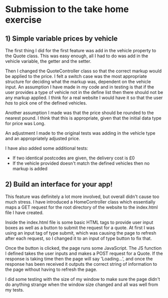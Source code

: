 # Submission to the take home exercise

## 1) Simple variable prices by vehicle
The first thing I did for the first feature was add in the vehicle property to
the Quote class. This was easy enough, all I had to do was add in the vehicle
variable, the getter and the setter.

Then I changed the QuoteController class so that the correct markup would be
applied to the price. I felt a switch case was the most appropriate structure
for deciding what the markup was, dependent on the vehicle input. An assumption
I have made in my code and in testing is that if the user provides a type of
vehicle not in the define list then there should not be any markup applied. I
think for a real website I would have it so that the user *has* to pick one of
the defined vehicles.

Another assumption I made was that the price should be rounded to the nearest
pound. I think that this is appropriate, given that the initial data type for
price was Long.

An adjustment I made to the original tests was adding in the vehicle type and an
appropriately adjusted price.

I have also added some additional tests:
- If two identical postcodes are given, the delivery cost is £0
- If the vehicle provided doesn't match the defined vehicles then no markup is
added


## 2) Build an interface for your app!

This feature was definitely a lot more involved, but overall didn't cause too
much stress. I have introduced a HomeController class which essentially maps a
GET request for the root directory of the website to the index.html file I have
created.

Inside the index.html file is some basic HTML tags to provide user input boxes
as well as a button to submit the request for a quote. At first I was using an
input tag of type submit, which was causing the page to refresh after each
request, so I changed it to an input of type button to fix that.

Once the button is clicked, the page runs some JavaScript. The JS function I
defined takes the user inputs and makes a POST request for a Quote. If the
response is taking time then the page will say 'Loading...', and once the
response has been received it outputs the correct string of information to the
page without having to refresh the page.

I did some testing with the size of my window to make sure the page didn't do
anything strange when the window size changed and all was well from my tests.
